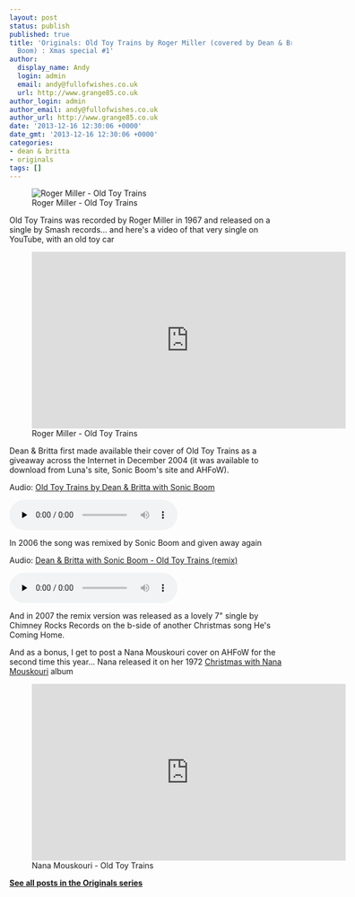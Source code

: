 ```yaml
---
layout: post
status: publish
published: true
title: 'Originals: Old Toy Trains by Roger Miller (covered by Dean & Britta with Sonic
  Boom) : Xmas special #1'
author:
  display_name: Andy
  login: admin
  email: andy@fullofwishes.co.uk
  url: http://www.grange85.co.uk
author_login: admin
author_email: andy@fullofwishes.co.uk
author_url: http://www.grange85.co.uk
date: '2013-12-16 12:30:06 +0000'
date_gmt: '2013-12-16 12:30:06 +0000'
categories:
- dean & britta
- originals
tags: []
---
```

<figure class="caption aligncenter"><img src="https://media.fullofwishes.co.uk/00-misc/pictures/roger-miller-old-toy-trains-1967.jpg" alt="Roger Miller - Old Toy Trains" /><figcaption class="caption-text">Roger Miller - Old Toy Trains</figcaption></figure>
<p>Old Toy Trains was recorded by Roger Miller in 1967 and released on a single by Smash records... and here's a video of that very single on YouTube, with an old toy car</p>
<figure class="caption aligncenter"><iframe width="560" height="315" src="https://www.youtube.com/embed/4ZYGXWd5Aic" frameborder="0" allowfullscreen></iframe><figcaption class="caption-text">Roger Miller - Old Toy Trains</figcaption></figure>
<p>Dean & Britta first made available their cover of Old Toy Trains as a giveaway across the Internet in December 2004 (it was available to download from Luna's site, Sonic Boom's site and AHFoW).</p>

<div class="well"><p class="audio">Audio: <a href="https://media.fullofwishes.co.uk/07-dean_and_britta/audio/00_dean-britta-sonic-boom-old-toy-trains-2004.mp3">Old Toy Trains by Dean & Britta with Sonic Boom</a></p><audio controls="controls" preload="none" src="https://media.fullofwishes.co.uk/07-dean_and_britta/audio/00_dean-britta-sonic-boom-old-toy-trains-2004.mp3"></audio></div>

<p>In 2006 the song was remixed by Sonic Boom and given away again</p>

<div class="well"><p class="audio">Audio: <a href="https://media.fullofwishes.co.uk/07-dean_and_britta/audio/Dean-&-Britta-&-Sonic-Boom_Old-Toy-Trains%20(remix).mp3">Dean & Britta with Sonic Boom - Old Toy Trains (remix)</a></p><audio controls="controls" preload="none" src="https://media.fullofwishes.co.uk/07-dean_and_britta/audio/Dean-&-Britta-&-Sonic-Boom_Old-Toy-Trains%20(remix).mp3"></audio></div>

<p>And in 2007 the remix version was released as a lovely 7" single by Chimney Rocks Records on the b-side of another Christmas song He's Coming Home.</p>
<p>And as a bonus, I get to post a Nana Mouskouri cover on AHFoW for the second time this year... Nana released it on her 1972 <a href="http://www.discogs.com/Nana-Mouskouri-Christmas-With-Nana-Mouskouri/release/1461937">Christmas with Nana Mouskouri</a> album</p>
<figure class="caption aligncenter"><iframe width="560" height="315" src="https://www.youtube.com/embed/1iEP4qXQszg" frameborder="0" allowfullscreen></iframe><figcaption class="caption-text">Nana Mouskouri - Old Toy Trains</figcaption></figure>
<p><strong><a href="/category/originals/" title="List: Originals">See all posts in the Originals series</a></strong></p>
